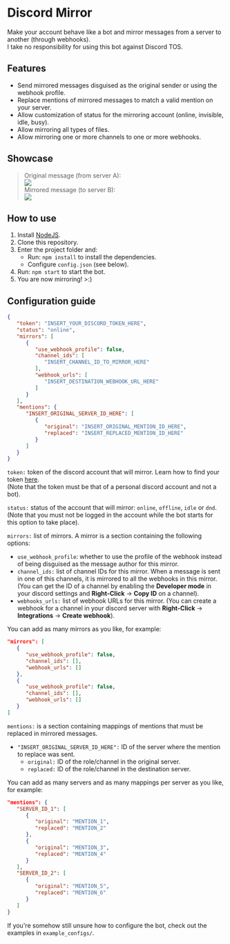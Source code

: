 # Discord Mirror
Make your account behave like a bot and mirror messages from a server to another (through webhooks).\
I take no responsibility for using this bot against Discord TOS.

## Features
- Send mirrored messages disguised as the original sender or using the webhook profile.
- Replace mentions of mirrored messages to match a valid mention on your server.
- Allow customization of status for the mirroring account (online, invisible, idle, busy).
- Allow mirroring all types of files.
- Allow mirroring one or more channels to one or more webhooks.

## Showcase
> Original message (from server A):\
![](https://i.imgur.com/ogelJ23.png)\
Mirrored message (to server B):\
![](https://i.imgur.com/C42OT64.png)

## How to use
1. Install [NodeJS](https://nodejs.org/en/download/).
2. Clone this repository.
3. Enter the project folder and:
   - Run: `npm install` to install the dependencies.
   - Configure `config.json` (see below).
4. Run: `npm start` to start the bot.
5. You are now mirroring! >:)

## Configuration guide
```json
{
   "token": "INSERT_YOUR_DISCORD_TOKEN_HERE",
   "status": "online",
   "mirrors": [
      {
         "use_webhook_profile": false,
         "channel_ids": [
            "INSERT_CHANNEL_ID_TO_MIRROR_HERE"
         ],
         "webhook_urls": [
            "INSERT_DESTINATION_WEBHOOK_URL_HERE"
         ]
      }
   ],
   "mentions": {
      "INSERT_ORIGINAL_SERVER_ID_HERE": [
         {
            "original": "INSERT_ORIGINAL_MENTION_ID_HERE",
            "replaced": "INSERT_REPLACED_MENTION_ID_HERE"
         }
      ]
   }
}
```
`token:` token of the discord account that will mirror. Learn how to find your token [here](https://www.androidauthority.com/get-discord-token-3149920/).\
(Note that the token must be that of a personal discord account and not a bot).

`status:` status of the account that will mirror: `online`, `offline`, `idle` or `dnd`.\
(Note that you must not be logged in the account while the bot starts for this option to take place).

`mirrors:` list of mirrors. A mirror is a section containing the following options:
   - `use_webhook_profile`: whether to use the profile of the webhook instead of being disguised as the message author for this mirror.
   - `channel_ids:` list of channel IDs for this mirror. When a message is sent in one of this channels, it is mirrored to all the webhooks in this mirror. (You can get the ID of a channel by enabling the **Developer mode** in your discord settings and **Right-Click** -> **Copy ID** on a channel).
   - `webhooks_urls:` list of webhook URLs for this mirror. (You can create a webhook for a channel in your discord server with **Right-Click** -> **Integrations** -> **Create webhook**).

You can add as many mirrors as you like, for example:
```json
"mirrors": [
   {
      "use_webhook_profile": false,
      "channel_ids": [],
      "webhook_urls": []
   },
   {
      "use_webhook_profile": false,
      "channel_ids": [],
      "webhook_urls": []
   }
]
```

`mentions:` is a section containing mappings of mentions that must be replaced in mirrored messages.
   - `"INSERT_ORIGINAL_SERVER_ID_HERE":` ID of the server where the mention to replace was sent.
      - `original:` ID of the role/channel in the original server.
      - `replaced:` ID of the role/channel in the destination server.

You can add as many servers and as many mappings per server as you like, for example:
```json
"mentions": {
   "SERVER_ID_1": [
      {
         "original": "MENTION_1",
         "replaced": "MENTION_2"
      },
      {
         "original": "MENTION_3",
         "replaced": "MENTION_4"
      }
   ],
   "SERVER_ID_2": [
      {
         "original": "MENTION_5",
         "replaced": "MENTION_6"
      }
   ]
}
```
If you're somehow still unsure how to configure the bot, check out the examples in `example_configs/`.